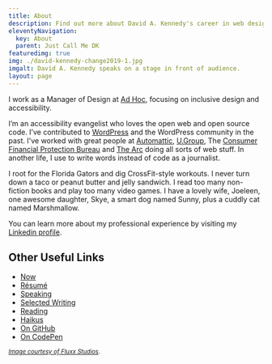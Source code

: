 ```yaml
---
title: About
description: Find out more about David A. Kennedy's career in web design and accessibility.
eleventyNavigation:
  key: About
  parent: Just Call Me DK
featuredimg: true
img: ./david-kennedy-change2019-1.jpg
imgalt: David A. Kennedy speaks on a stage in front of audience.
layout: page
---
```


I work as a Manager of Design at [Ad Hoc](https://adhocteam.us/), focusing on inclusive design and accessibility.

I’m an accessibility evangelist who loves the open web and open source code. I’ve contributed to [WordPress](https://wordpress.org/) and the WordPress community in the past. I've worked with great people at [Automattic](https://automattic.com/), [U.Group](https://u.group/), The [Consumer Financial Protection Bureau](http://www.consumerfinance.gov/) and [The Arc](http://www.thearc.org/) doing all sorts of web stuff. In another life, I use to write words instead of code as a journalist.

I root for the Florida Gators and dig CrossFit-style workouts. I never turn down a taco or peanut butter and jelly sandwich. I read too many non-fiction books and play too many video games. I have a lovely wife, Joeleen, one awesome daughter, Skye, a smart dog named Sunny, plus a cuddly cat named Marshmallow.

You can learn more about my professional experience by visiting my [Linkedin profile](http://www.linkedin.com/in/davidakennedy).

## Other Useful Links

- [Now](/now/)
- [Résumé](/resume/)
- [Speaking](/speaking/)
- [Selected Writing](/tag/selected-writing/)
- [Reading](/reading/)
- [Haikus](/haikus/)
- [On GitHub](https://github.com/davidakennedy)
- [On CodePen](https://codepen.io/davidakennedy)

<small>[_Image courtesy of Fluxx Studios_](https://www.flickr.com/gp/fluxxstudios/8a31AC).</small>
